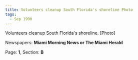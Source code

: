 ```yaml
---  
title: Volunteers cleanup South Florida's shoreline Photo  
tags:  
  - Sep 1990  
---  
```

  
Volunteers cleanup South Florida's shoreline. [Photo]  
  
Newspapers: **Miami Morning News or The Miami Herald**  
  
Page: **1**, Section: **B** 

